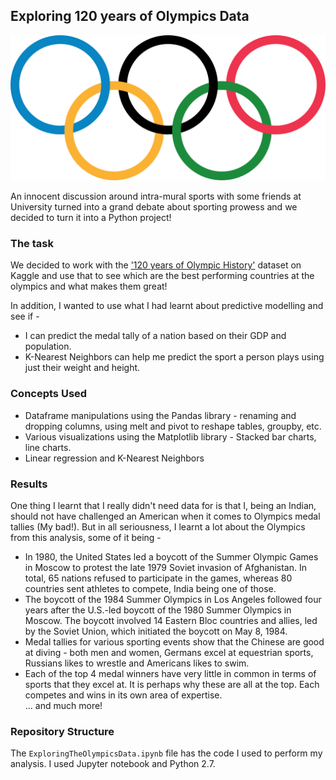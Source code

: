## Exploring 120 years of Olympics Data

![image](https://github.com/sagar-chadha/Data-Science-Projects/blob/master/ExploringTheOlympicsData/ExploringtheOlympicsData_files/1200px-Olympic_rings_without_rims.svg.png)

An innocent discussion around intra-mural sports with some friends at University turned into a grand debate about sporting prowess and we decided to turn it into a Python project!

### The task
We decided to work with the ['120 years of Olympic History'](https://www.kaggle.com/heesoo37/120-years-of-olympic-history-athletes-and-results) dataset on Kaggle and use that to see which are the best performing countries at the olympics and what makes them great! <br>

In addition, I wanted to use what I had learnt about predictive modelling and see if - 
* I can predict the medal tally of a nation based on their GDP and population. 
* K-Nearest Neighbors can help me predict the sport a person plays using just their weight and height.

### Concepts Used
* Dataframe manipulations using the Pandas library - renaming and dropping columns, using melt and pivot to reshape tables, groupby, etc.
* Various visualizations using the Matplotlib library - Stacked bar charts, line charts.
* Linear regression and K-Nearest Neighbors

### Results
One thing I learnt that I really didn't need data for is that I, being an Indian, should not have challenged an American when it comes to Olympics medal tallies (My bad!). But in all seriousness, I learnt a lot about the Olympics from this analysis, some of it being - 
* In 1980, the United States led a boycott of the Summer Olympic Games in Moscow to protest the late 1979 Soviet invasion of Afghanistan. In total, 65 nations refused to participate in the games, whereas 80 countries sent athletes to compete, India being one of those.
* The boycott of the 1984 Summer Olympics in Los Angeles followed four years after the U.S.-led boycott of the 1980 Summer Olympics in Moscow. The boycott involved 14 Eastern Bloc countries and allies, led by the Soviet Union, which initiated the boycott on May 8, 1984.
* Medal tallies for various sporting events show that the Chinese are good at diving - both men and women, Germans excel at equestrian sports, Russians likes to wrestle and Americans likes to swim.
* Each of the top 4 medal winners have very little in common in terms of sports that they excel at. It is perhaps why these are all at the top. Each competes and wins in its own area of expertise. <br>
... and much more!

### Repository Structure
The `ExploringTheOlympicsData.ipynb` file has the code I used to perform my analysis. I used Jupyter notebook and Python 2.7.
